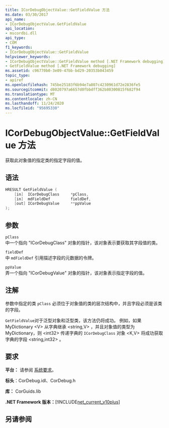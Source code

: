 ```yaml
---
title: ICorDebugObjectValue::GetFieldValue 方法
ms.date: 03/30/2017
api_name:
- ICorDebugObjectValue.GetFieldValue
api_location:
- mscordbi.dll
api_type:
- COM
f1_keywords:
- ICorDebugObjectValue::GetFieldValue
helpviewer_keywords:
- ICorDebugObjectValue::GetFieldValue method [.NET Framework debugging]
- GetFieldValue method [.NET Framework debugging]
ms.assetid: c96770b0-3e09-47bb-bd29-20353b043459
topic_type:
- apiref
ms.openlocfilehash: 745be25183f6b94e7a807c4230961d72e2836fe5
ms.sourcegitcommit: d8020797a6657d0fbbdff362b80300815f682f94
ms.translationtype: MT
ms.contentlocale: zh-CN
ms.lasthandoff: 11/24/2020
ms.locfileid: "95695330"
---
```

# <a name="icordebugobjectvaluegetfieldvalue-method"></a>ICorDebugObjectValue::GetFieldValue 方法

获取此对象值的指定类的指定字段的值。  
  
## <a name="syntax"></a>语法  
  
```cpp  
HRESULT GetFieldValue (  
    [in]  ICorDebugClass     *pClass,  
    [in]  mdFieldDef         fieldDef,  
    [out] ICorDebugValue     **ppValue  
);  
```  
  
## <a name="parameters"></a>参数  

 `pClass`  
 中一个指向 "ICorDebugClass" 对象的指针，该对象表示要获取其字段值的类。  
  
 `fieldDef`  
 中 `mdFieldDef` 引用描述字段的元数据的令牌。  
  
 `ppValue`  
 弄一个指向 "ICorDebugValue" 对象的指针，该对象表示指定字段的值。  
  
## <a name="remarks"></a>注解  

 参数中指定的类 `pClass` 必须位于对象值的类的层次结构中，并且字段必须是该类的字段。  
  
 `GetFieldValue`对于泛型对象和泛型类，该方法仍将成功。 例如，如果 MyDictionary \<V> 从字典继承 \<string,V> ，并且对象值的类型为 MyDictionary，则 \<int32> 传递字典的 `ICorDebugClass` 对象 \<K,V> 将成功获取字典的字段 \<string,int32> 。  
  
## <a name="requirements"></a>要求  

 **平台：** 请参阅 [系统要求](../../get-started/system-requirements.md)。  
  
 **标头**：CorDebug.idl、CorDebug.h  
  
 **库：** CorGuids.lib  
  
 **.NET Framework 版本：**[!INCLUDE[net_current_v10plus](../../../../includes/net-current-v10plus-md.md)]  
  
## <a name="see-also"></a>另请参阅
